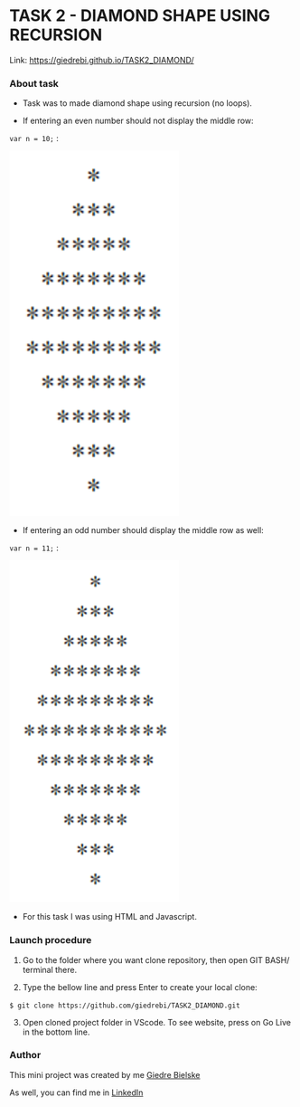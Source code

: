 # TASK 2 - DIAMOND SHAPE USING RECURSION

Link: https://giedrebi.github.io/TASK2_DIAMOND/

### About task 

* Task was to made diamond shape using recursion (no loops). 

* If entering an even number should not display the middle row:

`var n = 10;` :

<img src="readme_images/even.png" width="300">

* If entering an odd number should display the middle row as well: 

`var n = 11;` :

<img src="readme_images/odd.png" width="300">

* For this task I was using HTML and Javascript.

### Launch procedure
1. Go to the folder where you want clone repository, then open GIT BASH/ terminal there.

2. Type the bellow line and press Enter to create your local clone:

`$ git clone https://github.com/giedrebi/TASK2_DIAMOND.git`

3. Open cloned project folder in VScode. To see website, press on Go Live in the bottom line.

### Author

This mini project was created by me [Giedre Bielske](https://giedrebi.github.io/)

As well, you can find me in [LinkedIn](https://www.linkedin.com/in/giedr%C4%97-bielsk%C4%97-1a8996107/)